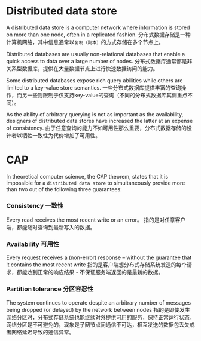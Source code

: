 
# Distributed data store

A distributed data store is a computer network where information is stored on more than one node, often in a replicated fashion.
分布式数据存储是一种计算机网络，其中信息通常以`复制（副本）`的方式存储在多个节点上。

Distributed databases are usually non-relational databases that enable a quick access to data over a large number of nodes. 
分布式数据库通常都是非关系型数据库，提供在大量数据节点上进行快速数据访问的能力。

Some distributed databases expose rich query abilities while others are limited to a key-value store semantics.
一些分布式数据库提供丰富的查询操作，而另一些则限制于仅支持key-value的查询（不同的分布式数据库其侧重点不同）。

As the ability of arbitrary querying is not as important as the availability, designers of distributed data stores have increased the latter at an expense of consistency.
由于任意查询的能力不如可用性那么重要，分布式数据存储的设计者以牺牲一致性为代价增加了可用性。


# CAP
In theoretical computer science, the CAP theorem, states that it is impossible for a `distributed data store` to simultaneously provide more than two out of the following three guarantees:

### Consistency 一致性
Every read receives the most recent write or an error。
指的是对任意客户端，都能随时查询到最新写入的数据。

### Availability 可用性
Every request receives a (non-error) response – without the guarantee that it contains the most recent write
指的是客户端想分布式存储系统发送的每个请求，都能收到正常的响应结果 - 不保证服务端返回的是最新的数据。

### Partition tolerance 分区容忍性
The system continues to operate despite an arbitrary number of messages being dropped (or delayed) by the network between nodes
指的是即使发生网络分区时，分布式存储系统也能继续对外提供可用的服务，保持正常运行状态。
网络分区是不可避免的，现象是子网节点间通信不可达，相互发送的数据包丢失或者网络延迟导致的通信异常。
